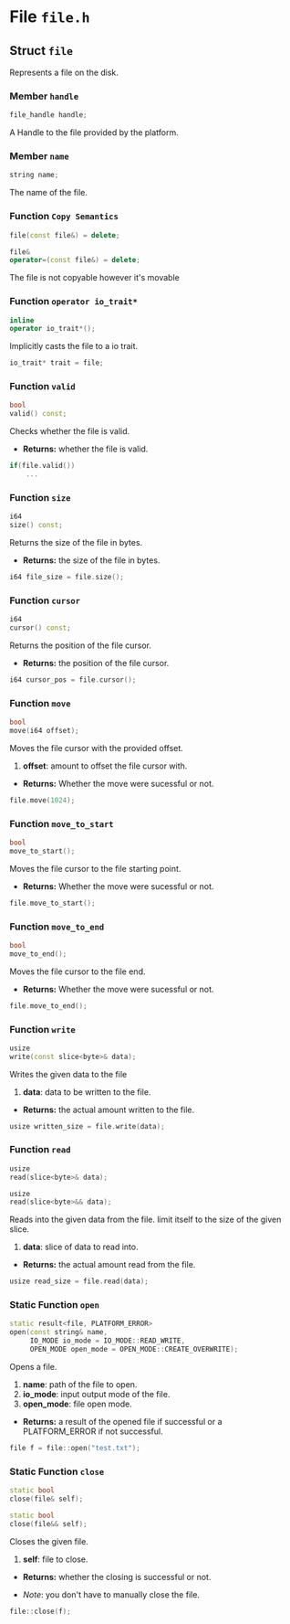 # File `file.h`

## Struct `file`
Represents a file on the disk.


### Member `handle`
```C++
file_handle handle;
```
A Handle to the file provided by the platform.


### Member `name`
```C++
string name;
```
The name of the file.


### Function `Copy Semantics`
```C++
file(const file&) = delete;

file&
operator=(const file&) = delete;
```
The file is not copyable however it's movable


### Function `operator io_trait*`
```C++
inline
operator io_trait*();
```
Implicitly casts the file to a io trait.

```C++
io_trait* trait = file;
```


### Function `valid`
```C++
bool
valid() const;
```
Checks whether the file is valid.

- **Returns:** whether the file is valid.

```C++
if(file.valid())
	...
```


### Function `size`
```C++
i64
size() const;
```
Returns the size of the file in bytes.

- **Returns:** the size of the file in bytes.

```C++
i64 file_size = file.size();
```


### Function `cursor`
```C++
i64
cursor() const;
```
Returns the position of the file cursor.

- **Returns:** the position of the file cursor.

```C++
i64 cursor_pos = file.cursor();
```


### Function `move`
```C++
bool
move(i64 offset);
```
Moves the file cursor with the provided offset.

1. **offset**: amount to offset the file cursor with.

- **Returns:** Whether the move were sucessful or not.

```C++
file.move(1024);
```


### Function `move_to_start`
```C++
bool
move_to_start();
```
Moves the file cursor to the file starting point.

- **Returns:** Whether the move were sucessful or not.

```C++
file.move_to_start();
```


### Function `move_to_end`
```C++
bool
move_to_end();
```
Moves the file cursor to the file end.

- **Returns:** Whether the move were sucessful or not.

```C++
file.move_to_end();
```


### Function `write`
```C++
usize
write(const slice<byte>& data);
```
Writes the given data to the file

1. **data**: data to be written to the file.

- **Returns:** the actual amount written to the file.

```C++
usize written_size = file.write(data);
```


### Function `read`
```C++
usize
read(slice<byte>& data);

usize
read(slice<byte>&& data);
```
Reads into the given data from the file. limit itself to the size of the given slice.

1. **data**: slice of data to read into.

- **Returns:** the actual amount read from the file.

```C++
usize read_size = file.read(data);
```


### Static Function `open`
```C++
static result<file, PLATFORM_ERROR>
open(const string& name,
	 IO_MODE io_mode = IO_MODE::READ_WRITE,
	 OPEN_MODE open_mode = OPEN_MODE::CREATE_OVERWRITE);
```
Opens a file.

1. **name**: path of the file to open.
2. **io_mode**: input output mode of the file.
3. **open_mode**: file open mode.

- **Returns:** a result of the opened file if successful or a PLATFORM_ERROR if not successful.

```C++
file f = file::open("test.txt");
```


### Static Function `close`
```C++
static bool
close(file& self);

static bool
close(file&& self);
```
Closes the given file.

1. **self**: file to close.

- **Returns:** whether the closing is successful or not.

- *Note*: you don't have to manually close the file.

```C++
file::close(f);
```